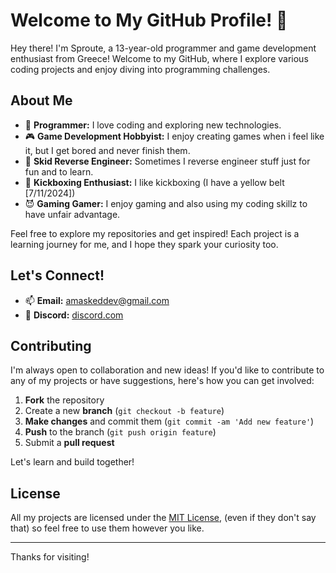 # Welcome to My GitHub Profile! 👋

Hey there! I'm Sproute, a 13-year-old programmer and game development enthusiast from Greece! Welcome to my GitHub, where I explore various coding projects and enjoy diving into programming challenges.

## About Me

- 🌟 **Programmer:** I love coding and exploring new technologies.
- 🎮 **Game Development Hobbyist:** I enjoy creating games when i feel like it, but I get bored and never finish them.
- 🔧 **Skid Reverse Engineer:** Sometimes I reverse engineer stuff just for fun and to learn.
- 🥋 **Kickboxing Enthusiast:** I like kickboxing (I have a yellow belt [7/11/2024])
- 😈 **Gaming Gamer:** I enjoy gaming and also using my coding skillz to have unfair advantage.

Feel free to explore my repositories and get inspired! Each project is a learning journey for me, and I hope they spark your curiosity too.

## Let's Connect!

- 📫 **Email:** [amaskeddev@gmail.com](mailto:amaskeddev@gmail.com)
- 🔗 **Discord:** [discord.com](sproute_rl)

## Contributing

I'm always open to collaboration and new ideas! If you'd like to contribute to any of my projects or have suggestions, here's how you can get involved:

1. **Fork** the repository
2. Create a new **branch** (`git checkout -b feature`)
3. **Make changes** and commit them (`git commit -am 'Add new feature'`)
4. **Push** to the branch (`git push origin feature`)
5. Submit a **pull request**

Let's learn and build together!

## License

All my projects are licensed under the [MIT License](LICENSE), (even if they don't say that) so feel free to use them however you like.

---

Thanks for visiting!
